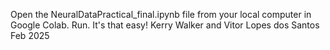 Open the NeuralDataPractical_final.ipynb file from your local computer in Google Colab. Run. It's that easy!
Kerry Walker and Vitor Lopes dos Santos
Feb 2025

